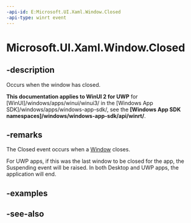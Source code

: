```yaml
---
-api-id: E:Microsoft.UI.Xaml.Window.Closed
-api-type: winrt event
---
```


<!-- Event syntax
public event Windows.UI.Xaml.WindowClosedEventHandler Closed
-->

# Microsoft.UI.Xaml.Window.Closed

## -description
Occurs when the window has closed.

**This documentation applies to WinUI 2 for UWP** for [WinUI]/windows/apps/winui/winui3/ in the [Windows App SDK]/windows/apps/windows-app-sdk/, see the **[Windows App SDK namespaces]/windows/windows-app-sdk/api/winrt/**.

## -remarks
The Closed event occurs when a [Window](window.md) closes. 

For UWP apps, if this was the last window to be closed for the app, the Suspending event will be raised. In both Desktop and UWP apps, the application will end.


## -examples

## -see-also
